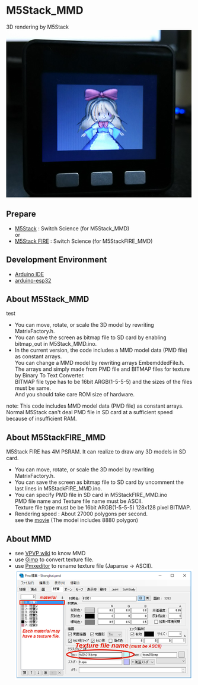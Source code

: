 # M5Stack_MMD
3D rendering by M5Stack<br>
 ![MMD](doc/MMD.jpg)<br>

## Prepare
- [M5Stack](https://www.switch-science.com/catalog/3647/)  : Switch Science (for M5Stack_MMD)
<br>or
- [M5Stack FIRE](https://www.switch-science.com/catalog/3953/)  : Switch Science (for M5StackFIRE_MMD)

## Development Environment
- [Arduino IDE](https://www.arduino.cc/en/main/software)
- [arduino-esp32](https://github.com/espressif/arduino-esp32)

## About M5Stack_MMD
test
- You can move, rotate, or scale the 3D model by rewriting MatrixFactory.h.
- You can save the screen as bitmap file to SD card by enabling bitmap_out in M5Stack_MMD.ino.
- In the current version, the code includes a MMD model data (PMD file) as constant arrays.<br>
  You can change a MMD model by rewriting  arrays EmbemddedFile.h.<br>
  The arrays and simply made from PMD file and BITMAP files for texture by Binary To Text Converter.<br>
  BITMAP file type has to be 16bit ARGB(1-5-5-5) and the sizes of the files must be same.<br>
  And you should take care ROM size of hardware.

note: This code includes MMD model data (PMD file) as constant arrays. Normal M5Stack can't deal PMD file in SD card at a sufficient speed because of insufficient RAM. 

## About M5StackFIRE_MMD
M5Stack FIRE has 4M PSRAM. It can realize to draw any 3D models in SD card.
- You can move, rotate, or scale the 3D model by rewriting MatrixFactory.h.
- You can save the screen as bitmap file to SD card by uncomment the last lines in M5StackFIRE_MMD.ino.
- You can specify PMD file in SD card in M5StackFIRE_MMD.ino<br>
  PMD file name and Texture file name must be ASCII.<br>
  Texture file type must be be 16bit ARGB(1-5-5-5) 128x128 pixel BITMAP.
- Rendering speed : About 27000 polygons per second.<br>
  see the [movie](https://twitter.com/Tw_Mhage/status/1035519200834465792) (The model includes 8880 polygon)
  
## About MMD
- see [VPVP wiki](https://www6.atwiki.jp/vpvpwiki) to know MMD
- use [Gimp](https://www.gimp.org/) to convert texture file.
- use [Pmxeditor](http://kkhk22.seesaa.net/category/14045227-1.html) to rename texture file (Japanse -> ASCII).<br>
 ![PMXEditor](doc/PMXEditor.png)
